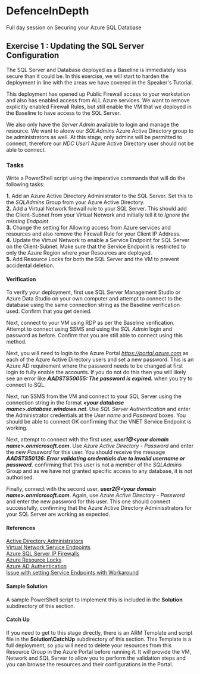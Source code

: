 # DefenceInDepth
Full day session on Securing your Azure SQL Database


## Exercise 1 : Updating the SQL Server Configuration

The SQL Server and Database deployed as a Baseline is immediately less secure than it could be. In this exercise, we will start to harden the deployment in line with the areas we have covered in the Speaker's Tutorial.

This deployment has opened up Public Firewall access to your workstation and also has enabled access from ALL Azure services. We want to remove explicitly enabled Firewall Rules, but still enable the VM that we deployed in the Baseline to have access to the SQL Server.

We also only have the *Server Admin* available to login and manage the resource. We want to aloow our *SQLAdmins* Azure Active Directory group to be administrators as well. At this stage, only admins will be permitted to connect, therefore our *NDC User1* Azure Active Directory user should not be able to connect.

### Tasks

Write a PowerShell script using the imperative commands that will do the following tasks:

**1.** Add an Azure Active Directory Administrator to the SQL Server. Set this to the *SQLAdmins* Group from your Azure Active Directory.  
**2.** Add a Virtual Network firewall rule to your SQL Server. This should add the Client-Subnet from your Virtual Network and initially tell it to *Ignore the missing Endpoint*.  
**3.** Change the setting for Allowing access from Azure services and resources and also remove the Firewall Rule for your Client IP Address.  
**4.** Update the Virtual Network to enable a Service Endpoint for SQL Server on the Client-Subnet. Make sure that the Service Endpoint is restricted to only the Azure Region where your Resources are deployed.  
**5.** Add Resource Locks for both the SQL Server and the VM to prevent accidental deletion.


#### Verification

To verify your deployment, first use SQL Server Management Studio or Azure Data Studio on your own computer and attempt to connect to the database using the same connection string as the Baseline verification used.  Confirm that you get denied.

Next, connect to your VM using RDP as per the Baseline verification. Attempt to connect using SSMS and using the *SQL Admin* login and password as before. Confirm that you are still able to connect using this method.

Next, you will need to login to the Azure Portal *https://portal.azure.com* as each of the Azure Active Directory users and set a new password. This is an Azure AD requirement where the password needs to be changed at first login to fully enable the accounts. If you do not do this then you will likely see an error like ***AADSTS50055: The password is expired.*** when you try to connect to SQL. 

Next, run SSMS from the VM and connect to your SQL Server using the connection string in the format ***\<your database mame\>.database.windows.net***. Use *SQL Server Authentication* and enter the Administrator credentials at the *User name* and *Password* boxes. You should be able to connect OK confirming that the VNET Service Endpoint is working.

Next, attempt to connect with the first user, ***user1@\<your domain name\>.onmicrosoft.com***. Use *Azure Active Directory - Password* and enter the new *Password* for this user. You should receive the message ***AADSTS50126: Error validating credentials due to invalid username or password.*** confirming that this user is not a member of the *SQLAdmins* Group and as we have not granted specific access to any database, it is not authorised.

Finally, connect with the second user, ***user2@\<your domain name\>.onmicrosoft.com***. Again, use *Azure Active Directory - Password* and enter the new password for this user. This one should connect successfully, confirming that the Azure Active Directory Adminisstrators for your SQL Server are working as expected.


#### References

[Active Directory Administrators](https://docs.microsoft.com/en-us/azure/azure-sql/database/authentication-aad-overview)  
[Virtual Network Service Endpoints](https://docs.microsoft.com/en-us/azure/virtual-network/virtual-network-service-endpoints-overview)  
[Azure SQL Server IP Firewalls](https://docs.microsoft.com/en-us/azure/azure-sql/database/firewall-configure)  
[Azure Resource Locks](https://docs.microsoft.com/en-us/azure/azure-resource-manager/management/lock-resources)  
[Azure AD Authentication](https://docs.microsoft.com/en-us/azure/azure-sql/database/authentication-aad-overview)  
[Issue with setting Service Endpoints with Workaround](https://github.com/Azure/azure-powershell/issues/8735)  

#### Sample Solution

A sample PowerShell script to implement this is included in the **Solution** subdirectory of this section.


#### Catch Up

If you need to get to this stage directly, there is an ARM Template and script file in the **Solution\CatchUp** subdirectory of this section. This Template is a full deployment, so you will need to delete your resources from this Resource Group in the Azure Portal before running it. It will provide the VM, Network and SQL Server to allow you to perform the validation steps and you can browse the resources and their configurations in the Portal.